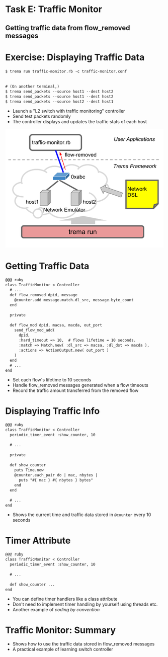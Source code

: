 <!SLIDE small>
# Task E: Traffic Monitor ######################################################

## Getting traffic data from flow_removed messages


<!SLIDE smaller>
# Exercise: Displaying Traffic Data ############################################

	$ trema run traffic-monitor.rb -c traffic-monitor.conf


	# (On another terminal,)
	$ trema send_packets --source host1 --dest host2
	$ trema send_packets --source host1 --dest host2
	$ trema send_packets --source host2 --dest host1

* Launch a "L2 switch with traffic monitoring" controller
* Send test packets randomly
* The controller displays and updates the traffic stats of each host


<!SLIDE center>
![overview](traffic_monitor.png)


<!SLIDE smaller>
# Getting Traffic Data #########################################################

	@@@ ruby
	class TrafficMonitor < Controller
	  # ...
	  def flow_removed dpid, message
	    @counter.add message.match.dl_src, message.byte_count
	  end
	      
	  private
	      
	  def flow_mod dpid, macsa, macda, out_port
	    send_flow_mod_add(
	      dpid,
	      :hard_timeout => 10,  # flows lifetime = 10 seconds.
	      :match => Match.new( :dl_src => macsa, :dl_dst => macda ),
	      :actions => ActionOutput.new( out_port )
	    )
	  end
	  # ...
	end


* Set each flow's lifetime to 10 seconds
* Handle flow\_removed messages generated when a flow timeouts
* Record the traffic amount transferred from the removed flow


<!SLIDE smaller>
# Displaying Traffic Info ######################################################

	@@@ ruby
	class TrafficMonitor < Controller
	  periodic_timer_event :show_counter, 10
	
	  # ...
	
	  private
	
	  def show_counter
	    puts Time.now
	    @counter.each_pair do | mac, nbytes |
	      puts "#{ mac } #{ nbytes } bytes"
	    end
	  end
	
	  # ...
	end

* Shows the current time and traffic data stored in `@counter` every 10 seconds


<!SLIDE smaller>
# Timer Attribute ##############################################################

	@@@ ruby
	class TrafficMonitor < Controller
	  periodic_timer_event :show_counter, 10
	
	  # ...
	
	  def show_counter ...
	end

* You can define timer handlers like a class attribute
* Don't need to implement timer handling by yourself using threads etc.
* Another example of <i>coding by convention</i>


<!SLIDE small>
# Traffic Monitor: Summary #####################################################

* Shows how to use the traffic data stored in flow_removed messages
* A practical example of learning switch controller
